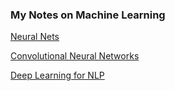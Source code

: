 ### My Notes on Machine Learning

[Neural Nets](https://github.com/andrewt3000/MachineLearning/blob/master/neuralNets.md)  

[Convolutional Neural Networks](https://github.com/andrewt3000/MachineLearning/blob/master/cnn4Images.md)  

[Deep Learning for NLP](https://github.com/andrewt3000/DL4NLP/blob/master/README.md)

